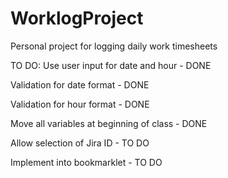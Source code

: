 # WorklogProject

Personal project for logging daily work timesheets

TO DO:
Use user input for date and hour - DONE

Validation for date format - DONE

Validation for hour format - DONE

Move all variables at beginning of class - DONE

Allow selection of Jira ID - TO DO

Implement into bookmarklet - TO DO

